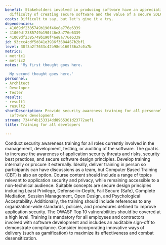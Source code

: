 ```yaml
---
benefit: Stakeholders involved in producing software have an appreciation for the
  difficulty of creating secure software and the value of a secure SDLC.
costs: Difficult to say, but let's give it a try.
dependencies:
- 41069df2385749b190f46e8a776e6339
- 41069df2385749b190f46e8a776e6339
- 41069df2385749b190f46e8a776e6339
id: 93ccc4cdf5d841e3986f3684467b2bf1
level: 38f3a2f7633c42b98eb160f36a2c0a7b
metrics:
- metric1
- metric2
notes: 'My first thought goes here.

  My second thought goes here.'
personnel:
- Architect
- Developer
- Tester
results:
- result1
- result2
shortDescription: Provide security awareness training for all personnel involved in
  software development
stream: 7344f4b153314dd8965361d23772aef1
title: Training for all developers

---
```

Conduct security awareness training for all roles currently involved in the management, development, testing, or auditing of the software. The goal is to increase the awareness of application security threats and risks, security best practices, and secure software design principles. Develop training internally or procure it externally. Ideally, deliver training in person so participants can have discussions as a team, but Computer Based Training (CBT) is also an option.
Course content should include a range of topics relevant to application security and privacy, while remaining accessible to a non-technical audience. Suitable concepts are secure design principles including Least Privilege, Defense-in-Depth, Fail Secure (Safe), Complete Mediation, Session Management, Open Design, and Psychological Acceptability. Additionally, the training should include references to any organization-wide standards, policies, and procedures defined to improve application security. The OWASP Top 10 vulnerabilities should be covered at a high level.
Training is mandatory for all employees and contractors involved with software development and includes an auditable sign-off to demonstrate compliance. Consider incorporating innovative ways of delivery (such as gamification) to maximize its effectiveness and combat desensitization.